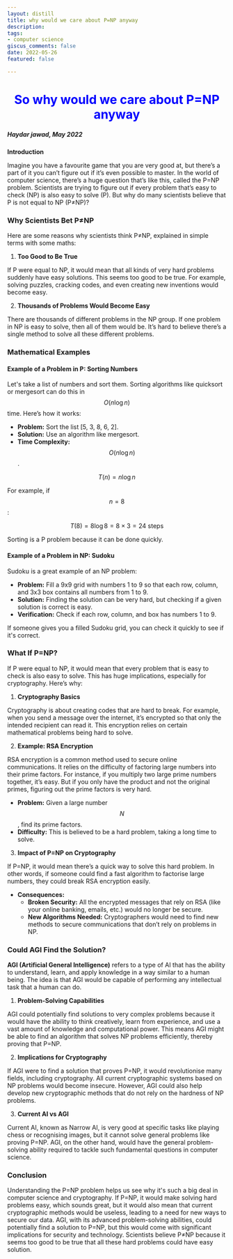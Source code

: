 ```yaml
---
layout: distill 
title: why would we care about P=NP anyway
description: 
tags: 
- computer science
giscus_comments: false 
date: 2022-05-26
featured: false

---
```

<h1 style="text-align: center; color: blue !important;">So why would we care about P=NP anyway</h1>


##### Haydar jawad, May 2022



**Introduction**

Imagine you have a favourite game that you are very good at, but there’s a part of it you can’t figure out if it’s even possible to master. In the world of computer science, there’s a huge question that’s like this, called the P=NP problem. Scientists are trying to figure out if every problem that’s easy to check (NP) is also easy to solve (P). But why do many scientists believe that P is not equal to NP (P≠NP)?

### Why Scientists Bet P≠NP

Here are some reasons why scientists think P≠NP, explained in simple terms with some maths:

1. **Too Good to Be True**

If P were equal to NP, it would mean that all kinds of very hard problems suddenly have easy solutions. This seems too good to be true. For example, solving puzzles, cracking codes, and even creating new inventions would become easy. 

2. **Thousands of Problems Would Become Easy**

There are thousands of different problems in the NP group. If one problem in NP is easy to solve, then all of them would be. It’s hard to believe there’s a single method to solve all these different problems.

### Mathematical Examples

#### Example of a Problem in P: Sorting Numbers

Let's take a list of numbers and sort them. Sorting algorithms like quicksort or mergesort can do this in $$ O(n \log n) $$ time. Here’s how it works:

- **Problem:** Sort the list [5, 3, 8, 6, 2].
- **Solution:** Use an algorithm like mergesort.
- **Time Complexity:** $$ O(n \log n) $$.

$$ T(n) = n \log n $$

For example, if $$ n = 8 $$:

$$ T(8) = 8 \log 8 = 8 \times 3 = 24 \text{ steps} $$

Sorting is a P problem because it can be done quickly.

#### Example of a Problem in NP: Sudoku

Sudoku is a great example of an NP problem:

- **Problem:** Fill a 9x9 grid with numbers 1 to 9 so that each row, column, and 3x3 box contains all numbers from 1 to 9.
- **Solution:** Finding the solution can be very hard, but checking if a given solution is correct is easy.
- **Verification:** Check if each row, column, and box has numbers 1 to 9.

If someone gives you a filled Sudoku grid, you can check it quickly to see if it's correct.

### What If P=NP?

If P were equal to NP, it would mean that every problem that is easy to check is also easy to solve. This has huge implications, especially for cryptography. Here’s why:

1. **Cryptography Basics**

Cryptography is about creating codes that are hard to break. For example, when you send a message over the internet, it’s encrypted so that only the intended recipient can read it. This encryption relies on certain mathematical problems being hard to solve. 

2. **Example: RSA Encryption**

RSA encryption is a common method used to secure online communications. It relies on the difficulty of factoring large numbers into their prime factors. For instance, if you multiply two large prime numbers together, it’s easy. But if you only have the product and not the original primes, figuring out the prime factors is very hard.

- **Problem:** Given a large number $$ N $$, find its prime factors.
- **Difficulty:** This is believed to be a hard problem, taking a long time to solve.

3. **Impact of P=NP on Cryptography**

If P=NP, it would mean there’s a quick way to solve this hard problem. In other words, if someone could find a fast algorithm to factorise large numbers, they could break RSA encryption easily.

- **Consequences:** 
  - **Broken Security:** All the encrypted messages that rely on RSA (like your online banking, emails, etc.) would no longer be secure.
  - **New Algorithms Needed:** Cryptographers would need to find new methods to secure communications that don’t rely on problems in NP.

### Could AGI Find the Solution?

**AGI (Artificial General Intelligence)** refers to a type of AI that has the ability to understand, learn, and apply knowledge in a way similar to a human being. The idea is that AGI would be capable of performing any intellectual task that a human can do.

1. **Problem-Solving Capabilities**

AGI could potentially find solutions to very complex problems because it would have the ability to think creatively, learn from experience, and use a vast amount of knowledge and computational power. This means AGI might be able to find an algorithm that solves NP problems efficiently, thereby proving that P=NP.

2. **Implications for Cryptography**

If AGI were to find a solution that proves P=NP, it would revolutionise many fields, including cryptography. All current cryptographic systems based on NP problems would become insecure. However, AGI could also help develop new cryptographic methods that do not rely on the hardness of NP problems.

3. **Current AI vs AGI**

Current AI, known as Narrow AI, is very good at specific tasks like playing chess or recognising images, but it cannot solve general problems like proving P=NP. AGI, on the other hand, would have the general problem-solving ability required to tackle such fundamental questions in computer science.

### Conclusion

Understanding the P=NP problem helps us see why it's such a big deal in computer science and cryptography. If P=NP, it would make solving hard problems easy, which sounds great, but it would also mean that current cryptographic methods would be useless, leading to a need for new ways to secure our data. AGI, with its advanced problem-solving abilities, could potentially find a solution to P=NP, but this would come with significant implications for security and technology. Scientists believe P≠NP because it seems too good to be true that all these hard problems could have easy solution.